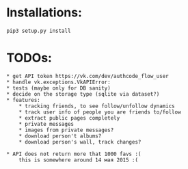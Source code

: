# Installations:

    pip3 setup.py install

# TODOs:

    * get API token https://vk.com/dev/authcode_flow_user
    * handle vk.exceptions.VkAPIError:
    * tests (maybe only for DB sanity)
    * decide on the storage type (sqlite via dataset?)
    * features:
        * tracking friends, to see follow/unfollow dynamics
        * track user info of people you are friends to/follow
        * extract public pages completely
        * private messages
        * images from private messages?
        * download person't albums?
        * download person's wall, track changes?
        
    * API does not return more that 1000 favs :(
        this is somewhere around 14 мая 2015 :(
